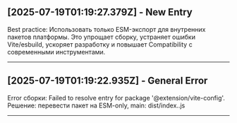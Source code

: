 
## [2025-07-19T01:19:27.379Z] - New Entry

Best practice: Использовать только ESM-экспорт для внутренних пакетов платформы. Это упрощает сборку, устраняет ошибки Vite/esbuild, ускоряет разработку и повышает Compatibility с современными инструментами.

---

## [2025-07-19T01:19:22.935Z] - General Error

Error сборки: Failed to resolve entry for package '@extension/vite-config'. Решение: перевести пакет на ESM-only, main: dist/index..js

---
